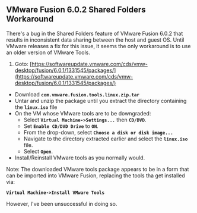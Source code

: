 ## VMware Fusion 6.0.2 Shared Folders Workaround
There's a bug in the Shared Folders feature of VMware Fusion 6.0.2
that results in inconsistent data sharing between the host and guest OS.
Until VMware releases a fix for this issue, it seems the only workaround
is to use an older version of VMware Tools.

1. Goto: [https://softwareupdate.vmware.com/cds/vmw-desktop/fusion/6.0.1/1331545/packages/](https://softwareupdate.vmware.com/cds/vmw-desktop/fusion/6.0.1/1331545/packages/)
* Download __`com.vmware.fusion.tools.linux.zip.tar`__
* Untar and unzip the package until you extract the directory containing
the __`linux.iso`__ file
* On the VM whose VMware tools are to be downgraded:
	* Select __`Virtual Machine->Settings...`__ then __`CD/DVD`__.
	* Set __`Enable CD/DVD Drive`__ to __`ON`__.
	* From the drop-down, select __`Choose a disk or disk image...`__
	* Navigate to the directory extracted earlier and select the __`linux.iso`__ file.
	* Select __`Open`__.
* Install/Reinstall VMware tools as you normally would.

Note: The downloaded VMware tools package appears to be in a form that can be
imported into VMware Fusion, replacing the tools tha get installed via:

__`Virtual Machine->Install VMware Tools`__

However, I've been unsuccessful in doing so.
